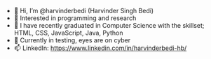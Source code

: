 - 👋 Hi, I’m @harvinderbedi (Harvinder Singh Bedi)
- 👀 Interested in programming and research
- 🌱 I have recently graduated in Computer Science with the skillset; HTML, CSS, JavaScript, Java, Python
- 💞️ Currently in testing, eyes are on cyber
- 📫 LinkedIn: https://www.linkedin.com/in/harvinderbedi-hb/

<!---
harvinderbedi/harvinderbedi is a ✨ special ✨ repository because its `README.md` (this file) appears on your GitHub profile.
You can click the Preview link to take a look at your changes.
--->
